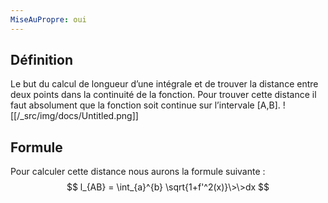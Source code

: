 ```yaml
---
MiseAuPropre: oui
---
```


## Définition
Le but du calcul de longueur d’une intégrale et de trouver la distance entre deux points dans la continuité de la fonction. Pour trouver cette distance il faut absolument que la fonction soit continue sur l’intervale [A,B].
![[/_src/img/docs/Untitled.png]]

## Formule
Pour calculer cette distance nous aurons la formule suivante :
$$
l_{AB} = \int_{a}^{b} \sqrt{1+f'^2(x)}\>\>dx
$$